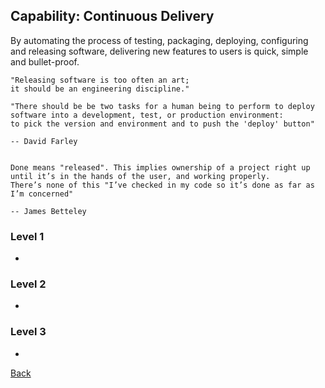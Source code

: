 ## Capability: Continuous Delivery 
By automating the process of testing, packaging, deploying, configuring and releasing software, delivering new features to users is quick, simple and bullet-proof.

```
"Releasing software is too often an art;
it should be an engineering discipline."

"There should be be two tasks for a human being to perform to deploy
software into a development, test, or production environment:
to pick the version and environment and to push the 'deploy' button"

-- David Farley


Done means "released". This implies ownership of a project right up
until it’s in the hands of the user, and working properly.
There’s none of this "I’ve checked in my code so it’s done as far as I’m concerned"

-- James Betteley

```

### Level 1
 - 
### Level 2
 - 
### Level 3
 - 

[Back](https://github.com/colugo/cautious-turtle)